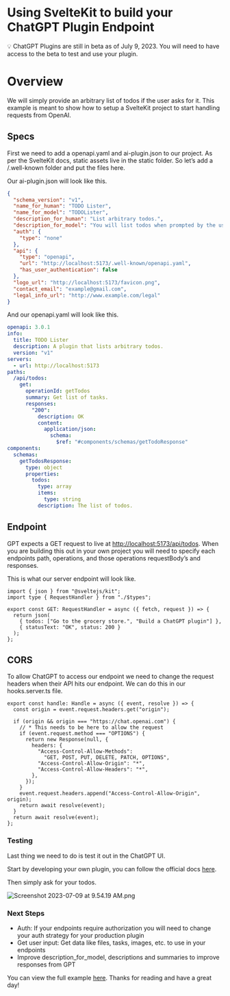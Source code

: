# Using SvelteKit to build your ChatGPT Plugin Endpoint

<aside>
💡 ChatGPT Plugins are still in beta as of July 9, 2023.  You will need to have access to the beta to test and use your plugin.

</aside>

# Overview

We will simply provide an arbitrary list of todos if the user asks for it. This example is meant to show how to setup a SvelteKit project to start handling requests from OpenAI.

## Specs

First we need to add a openapi.yaml and ai-plugin.json to our project. As per the SvelteKit docs, static assets live in the static folder. So let’s add a /.well-known folder and put the files here.

Our ai-plugin.json will look like this.

```json
{
  "schema_version": "v1",
  "name_for_human": "TODO Lister",
  "name_for_model": "TODOLister",
  "description_for_human": "List arbitrary todos.",
  "description_for_model": "You will list todos when prompted by the user.",
  "auth": {
    "type": "none"
  },
  "api": {
    "type": "openapi",
    "url": "http://localhost:5173/.well-known/openapi.yaml",
    "has_user_authentication": false
  },
  "logo_url": "http://localhost:5173/favicon.png",
  "contact_email": "example@gmail.com",
  "legal_info_url": "http://www.example.com/legal"
}
```

And our openapi.yaml will look like this.

```yaml
openapi: 3.0.1
info:
  title: TODO Lister
  description: A plugin that lists arbitrary todos.
  version: "v1"
servers:
  - url: http://localhost:5173
paths:
  /api/todos:
    get:
      operationId: getTodos
      summary: Get list of tasks.
      responses:
        "200":
          description: OK
          content:
            application/json:
              schema:
                $ref: "#components/schemas/getTodoResponse"
components:
  schemas:
    getTodosResponse:
      type: object
      properties:
        todos:
          type: array
          items:
            type: string
          description: The list of todos.
```

## Endpoint

GPT expects a GET request to live at [http://localhost:5173/api/todos](http://localhost:5173/api/todos). When you are building this out in your own project you will need to specify each endpoints path, operations, and those operations requestBody’s and responses.

This is what our server endpoint will look like.

```tsx
import { json } from "@sveltejs/kit";
import type { RequestHandler } from "./$types";

export const GET: RequestHandler = async ({ fetch, request }) => {
  return json(
    { todos: ["Go to the grocery store.", "Build a ChatGPT plugin"] },
    { statusText: "OK", status: 200 }
  );
};
```

## CORS

To allow ChatGPT to access our endpoint we need to change the request headers when their API hits our endpoint. We can do this in our hooks.server.ts file.

```tsx
export const handle: Handle = async ({ event, resolve }) => {
  const origin = event.request.headers.get("origin");

  if (origin && origin === "https://chat.openai.com") {
    // * This needs to be here to allow the request
    if (event.request.method === "OPTIONS") {
      return new Response(null, {
        headers: {
          "Access-Control-Allow-Methods":
            "GET, POST, PUT, DELETE, PATCH, OPTIONS",
          "Access-Control-Allow-Origin": "*",
          "Access-Control-Allow-Headers": "*",
        },
      });
    }
    event.request.headers.append("Access-Control-Allow-Origin", origin);
    return await resolve(event);
  }
  return await resolve(event);
};
```

### Testing

Last thing we need to do is test it out in the ChatGPT UI.

Start by developing your own plugin, you can follow the official docs [here](https://platform.openai.com/docs/plugins/getting-started/running-a-plugin).

Then simply ask for your todos.

![Screenshot 2023-07-09 at 9.54.19 AM.png](testing-screenshot.png)

### Next Steps

- Auth: If your endpoints require authorization you will need to change your auth strategy for your production plugin
- Get user input: Get data like files, tasks, images, etc. to use in your endpoints
- Improve description_for_model, descriptions and summaries to improve responses from GPT

You can view the full example [here](https://github.com/KnightWebnApps/examples/tree/main/sveltekit-gpt-plugin). Thanks for reading and have a great day!
